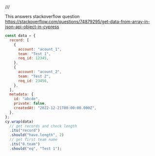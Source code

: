 /// <reference types="cypress" />

This answers stackoverflow question
https://stackoverflow.com/questions/74879295/get-data-from-array-in-json-api-object-in-cypress

<!-- fiddle get object data -->

```js
const data = {
  record: [
    {
      account: "acount_1",
      team: "Test 1",
      req_id: 12345,
    },
    {
      account: "acount_2",
      team: "Test 2",
      req_id: 23456,
    },
  ],
  metadata: {
    id: "abcde",
    private: false,
    createdAt: "2022-12-21T00:00:00.000Z",
  },
};
cy.wrap(data)
  // get records and check length
  .its("record")
  .should("have.length", 2)
  // get first team name
  .its("0.team")
  .should("eq", "Test 1");
```

<!-- fiddle-end -->
